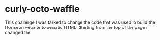 # curly-octo-waffle
This challenge I was tasked to change the code that was used to build the Horiseon website to sematic HTML. 
Starting from the top of the page i changed the <title> inside the <head>. It was originally "website" but I changed it to the company's name "Horiseon" which seems to me more accurate
I changed the first div inside the body to header to more accuratly represent what this section of the code purpose is. Within that section I change the div surronding the <ul> and <A> elements with <nav> since since those elements once clicked on by those viewing their webiste will navigate them to a different section within the webiste.
continuing on to what I labled and the "what we do section" within my html I left one of the <div> elements in and followed it with a <section> and within that section i changes those <div> to <article> which I felt better represent the content in this section. so each section that the <nav> section would redirect the webiste viewwers to were contained inside the own <article>.
the serach engine optimization section was missing an id that was causing a bug tha the redirections from the <nav> section to not working. that was added inside the opening <article> tag for this section
Following that sections for what i labled as Benefits, I added the <aside> element for the content that appears on the right of the web page instead of going in and using <article> element.
Then finally i change the <div> element at the end to <footer> because the <div> was functioning as a footer so it was most logical to change it to <footer>

Small changes did have to be made in the css file do the changes in html but all still functions accoridingly.